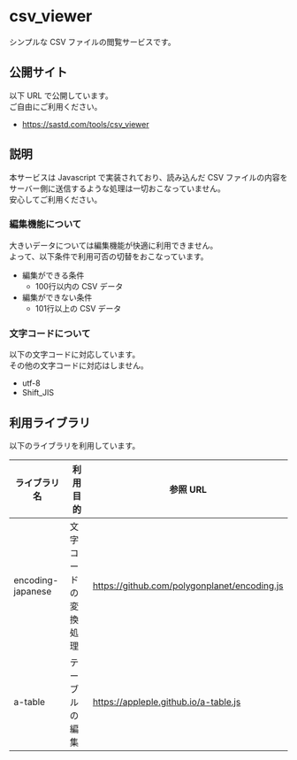 # csv_viewer

シンプルな CSV ファイルの閲覧サービスです。

## 公開サイト

以下 URL で公開しています。  
ご自由にご利用ください。

- <https://sastd.com/tools/csv_viewer>

## 説明

本サービスは Javascript で実装されており、読み込んだ CSV ファイルの内容を  
サーバー側に送信するような処理は一切おこなっていません。  
安心してご利用ください。

### 編集機能について

大きいデータについては編集機能が快適に利用できません。  
よって、以下条件で利用可否の切替をおこなっています。

- 編集ができる条件
  - 100行以内の CSV データ
- 編集ができない条件
  - 101行以上の CSV データ

### 文字コードについて

以下の文字コードに対応しています。  
その他の文字コードに対応はしません。

- utf-8
- Shift_JIS

## 利用ライブラリ

以下のライブラリを利用しています。

|ライブラリ名|利用目的|参照 URL|
|---|---|---|
|encoding-japanese|文字コードの変換処理|https://github.com/polygonplanet/encoding.js|
|a-table|テーブルの編集|https://appleple.github.io/a-table.js|
